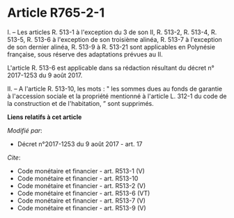 # Article R765-2-1

I. – Les articles R. 513-1 à l'exception du 3 de son II, R. 513-2, R. 513-4, R. 513-5, R. 513-6 à l'exception de son
troisième alinéa, R. 513-7 à l'exception de son dernier alinéa, R. 513-9 à R. 513-21 sont applicables en Polynésie française,
sous réserve des adaptations prévues au II. 

L'article R. 513-6 est applicable dans sa rédaction résultant du décret n° 2017-1253 du 9 août 2017. 

II. – A l'article R. 513-10, les mots : " les sommes dues au fonds de garantie à l'accession sociale et la propriété
mentionné à l'article L. 312-1 du code de la construction et de l'habitation, ” sont supprimés.

**Liens relatifs à cet article**

_Modifié par_:

  - Décret n°2017-1253 du 9 août 2017 - art. 17

_Cite_:

  - Code monétaire et financier - art. R513-1 (V)
  - Code monétaire et financier - art. R513-10
  - Code monétaire et financier - art. R513-2 (V)
  - Code monétaire et financier - art. R513-6 (VT)
  - Code monétaire et financier - art. R513-7 (V)
  - Code monétaire et financier - art. R513-9 (V)
